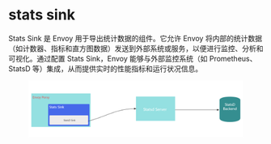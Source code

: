 # stats sink

Stats Sink 是 Envoy 用于导出统计数据的组件。它允许 Envoy 将内部的统计数据（如计数器、指标和直方图数据）发送到外部系统或服务，以便进行监控、分析和可视化。通过配置 Stats Sink，Envoy 能够与外部监控系统（如 Prometheus、StatsD 等）集成，从而提供实时的性能指标和运行状况信息。

<figure><img src="../../../../.gitbook/assets/image (2) (1) (1) (1) (1) (1) (1).png" alt=""><figcaption></figcaption></figure>
